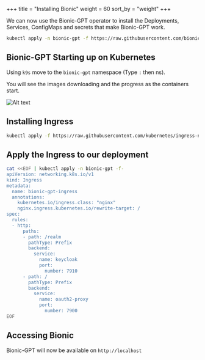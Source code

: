 +++
title = "Installing Bionic"
weight = 60
sort_by = "weight"
+++

We can now use the Bionic-GPT operator to install the Deployments, Services, ConfigMaps and secrets that make Bionic-GPT work.

```sh
kubectl apply -n bionic-gpt -f https://raw.githubusercontent.com/bionic-gpt/bionic-gpt/main/crates/k8s-operator/bionic.yaml
```

## Bionic-GPT Starting up on Kubernetes

Using `k9s` move to the `bionic-gpt` namespace (Type `:` then ns).

You will see the images downloading and the progress as the containers start.

![Alt text](../bionic-startup-k9s.png "Oauth2 Proxy")

## Installing Ingress

```sh
kubectl apply -f https://raw.githubusercontent.com/kubernetes/ingress-nginx/main/deploy/static/provider/kind/deploy.yaml
```

## Apply the Ingress to our deployment

```sh
cat <<EOF | kubectl apply -n bionic-gpt -f-
apiVersion: networking.k8s.io/v1
kind: Ingress
metadata:
  name: bionic-gpt-ingress
  annotations:
    kubernetes.io/ingress.class: "nginx"
    nginx.ingress.kubernetes.io/rewrite-target: /
spec:
  rules:
  - http:
      paths:
      - path: /realm
        pathType: Prefix
        backend:
          service:
            name: keycloak
            port:
              number: 7910
      - path: /
        pathType: Prefix
        backend:
          service:
            name: oauth2-proxy
            port:
              number: 7900
EOF
```

## Accessing Bionic

Bionic-GPT will now be available on `http://localhost`

